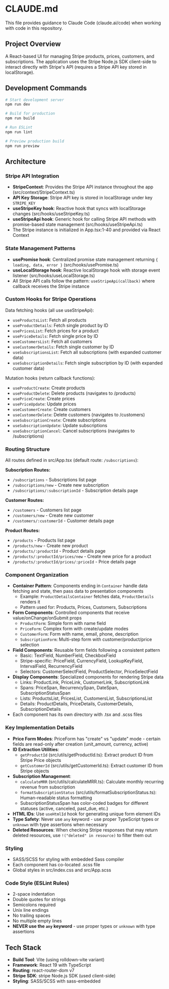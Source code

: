 # CLAUDE.md

This file provides guidance to Claude Code (claude.ai/code) when working with code in this repository.

## Project Overview

A React-based UI for managing Stripe products, prices, customers, and subscriptions. The application uses the Stripe Node.js SDK client-side to interact directly with Stripe's API (requires a Stripe API key stored in localStorage).

## Development Commands

```bash
# Start development server
npm run dev

# Build for production
npm run build

# Run ESLint
npm run lint

# Preview production build
npm run preview
```

## Architecture

### Stripe API Integration

- **StripeContext**: Provides the Stripe API instance throughout the app (src/context/StripeContext.ts)
- **API Key Storage**: Stripe API key is stored in localStorage under key `STRIPE_KEY`
- **useStripeKey hook**: Reactive hook that syncs with localStorage changes (src/hooks/useStripeKey.ts)
- **useStripeApi hook**: Generic hook for calling Stripe API methods with promise-based state management (src/hooks/useStripeApi.ts)
- The Stripe instance is initialized in App.tsx:1-40 and provided via React Context

### State Management Patterns

- **usePromise hook**: Centralized promise state management returning `{ loading, data, error }` (src/hooks/usePromise.ts)
- **useLocalStorage hook**: Reactive localStorage hook with storage event listener (src/hooks/useLocalStorage.ts)
- All Stripe API calls follow the pattern: `useStripeApi(callback)` where callback receives the Stripe instance

### Custom Hooks for Stripe Operations

Data fetching hooks (all use useStripeApi):
- `useProductsList`: Fetch all products
- `useProductDetails`: Fetch single product by ID
- `usePricesList`: Fetch prices for a product
- `usePriceDetails`: Fetch single price by ID
- `useCustomersList`: Fetch all customers
- `useCustomerDetails`: Fetch single customer by ID
- `useSubscriptionsList`: Fetch all subscriptions (with expanded customer data)
- `useSubscriptionDetails`: Fetch single subscription by ID (with expanded customer data)

Mutation hooks (return callback functions):
- `useProductCreate`: Create products
- `useProductDelete`: Delete products (navigates to /products)
- `usePriceCreate`: Create prices
- `usePriceUpdate`: Update prices
- `useCustomerCreate`: Create customers
- `useCustomerDelete`: Delete customers (navigates to /customers)
- `useSubscriptionCreate`: Create subscriptions
- `useSubscriptionUpdate`: Update subscriptions
- `useSubscriptionCancel`: Cancel subscriptions (navigates to /subscriptions)

### Routing Structure

All routes defined in src/App.tsx (default route: `/subscriptions`):

**Subscription Routes:**
- `/subscriptions` - Subscriptions list page
- `/subscriptions/new` - Create new subscription
- `/subscriptions/:subscriptionId` - Subscription details page

**Customer Routes:**
- `/customers` - Customers list page
- `/customers/new` - Create new customer
- `/customers/:customerId` - Customer details page

**Product Routes:**
- `/products` - Products list page
- `/products/new` - Create new product
- `/products/:productId` - Product details page
- `/products/:productId/prices/new` - Create new price for a product
- `/products/:productId/prices/:priceId` - Price details page

### Component Organization

- **Container Pattern**: Components ending in `Container` handle data fetching and state, then pass data to presentation components
  - Example: `ProductDetailsContainer` fetches data, `ProductDetails` renders it
  - Pattern used for: Products, Prices, Customers, Subscriptions
- **Form Components**: Controlled components that receive value/onChange/onSubmit props
  - `ProductForm`: Simple form with name field
  - `PriceForm`: Complex form with create/update modes
  - `CustomerForm`: Form with name, email, phone, description
  - `SubscriptionForm`: Multi-step form with customer/product/price selection
- **Field Components**: Reusable form fields following a consistent pattern
  - Basic: TextField, NumberField, CheckboxField
  - Stripe-specific: PriceField, CurrencyField, LookupKeyField, IntervalField, RecurrencyField
  - Selectors: CustomerSelectField, ProductSelector, PriceSelectField
- **Display Components**: Specialized components for rendering Stripe data
  - Links: ProductLink, PriceLink, CustomerLink, SubscriptionLink
  - Spans: PriceSpan, RecurrencySpan, DateSpan, SubscriptionStatusSpan
  - Lists: ProductsList, PricesList, CustomersList, SubscriptionsList
  - Details: ProductDetails, PriceDetails, CustomerDetails, SubscriptionDetails
- Each component has its own directory with .tsx and .scss files

### Key Implementation Details

- **Price Form Modes**: PriceForm has "create" vs "update" mode - certain fields are read-only after creation (unit_amount, currency, active)
- **ID Extraction Utilities**:
  - `getProductId` (src/utils/getProductId.ts): Extract product ID from Stripe Price objects
  - `getCustomerId` (src/utils/getCustomerId.ts): Extract customer ID from Stripe objects
- **Subscription Management**:
  - `calculateMRR` (src/utils/calculateMRR.ts): Calculate monthly recurring revenue from subscription
  - `formatSubscriptionStatus` (src/utils/formatSubscriptionStatus.ts): Human-readable status formatting
  - SubscriptionStatusSpan has color-coded badges for different statuses (active, canceled, past_due, etc.)
- **HTML IDs**: Use `useHtmlId` hook for generating unique form element IDs
- **Type Safety**: Never use `any` keyword - use proper TypeScript types or `unknown` with type assertions when necessary
- **Deleted Resources**: When checking Stripe responses that may return deleted resources, use `!("deleted" in resource)` to filter them out

### Styling

- SASS/SCSS for styling with embedded Sass compiler
- Each component has co-located .scss file
- Global styles in src/index.css and src/App.scss

### Code Style (ESLint Rules)

- 2-space indentation
- Double quotes for strings
- Semicolons required
- Unix line endings
- No trailing spaces
- No multiple empty lines
- **NEVER use the `any` keyword** - use proper types or `unknown` with type assertions

## Tech Stack

- **Build Tool**: Vite (using rolldown-vite variant)
- **Framework**: React 19 with TypeScript
- **Routing**: react-router-dom v7
- **Stripe SDK**: stripe Node.js SDK (used client-side)
- **Styling**: SASS/SCSS with sass-embedded
